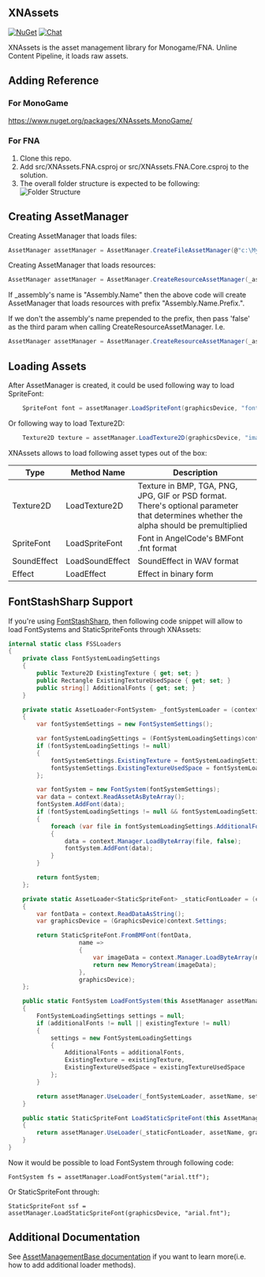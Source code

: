 ## XNAssets
[![NuGet](https://img.shields.io/nuget/v/XNAssets.Monogame.svg)](https://www.nuget.org/packages/XNAssets.Monogame/) [![Chat](https://img.shields.io/discord/628186029488340992.svg)](https://discord.gg/ZeHxhCY)

XNAssets is the asset management library for Monogame/FNA. Unline Content Pipeline, it loads raw assets.

## Adding Reference
### For MonoGame
https://www.nuget.org/packages/XNAssets.MonoGame/

### For FNA
1. Clone this repo.
2. Add src/XNAssets.FNA.csproj or src/XNAssets.FNA.Core.csproj to the solution.
3. The overall folder structure is expected to be following: ![Folder Structure](/images/FolderStructure.png)

## Creating AssetManager
Creating AssetManager that loads files:
```c#
AssetManager assetManager = AssetManager.CreateFileAssetManager(@"c:\MyGame\Assets");
```

Creating AssetManager that loads resources:
```c#
AssetManager assetManager = AssetManager.CreateResourceAssetManager(_assembly, "Resources");
```
If _assembly's name is "Assembly.Name" then the above code will create AssetManager that loads resources with prefix "Assembly.Name.Prefix.".

If we don't the assembly's name prepended to the prefix, then pass 'false' as the third param when calling CreateResourceAssetManager. I.e.
```c#
AssetManager assetManager = AssetManager.CreateResourceAssetManager(_assembly, "Full.Path.Resources", false);
```

## Loading Assets
After AssetManager is created, it could be used following way to load SpriteFont:
```c#
    SpriteFont font = assetManager.LoadSpriteFont(graphicsDevice, "fonts/arial64.fnt");
```
Or following way to load Texture2D:
```c#
    Texture2D texture = assetManager.LoadTexture2D(graphicsDevice, "images/LogoOnly_64px.png");
```

XNAssets allows to load following asset types out of the box:

Type|Method Name|Description
----|-----------|-----------
Texture2D|LoadTexture2D|Texture in BMP, TGA, PNG, JPG, GIF or PSD format. There's optional parameter that determines whether the alpha should be premultiplied
SpriteFont|LoadSpriteFont|Font in AngelCode's BMFont .fnt format
SoundEffect|LoadSoundEffect|SoundEffect in WAV format
Effect|LoadEffect|Effect in binary form

## FontStashSharp Support
If you're using [FontStashSharp](https://github.com/FontStashSharp/FontStashSharp), then following code snippet will allow to load FontSystems and StaticSpriteFonts through XNAssets:
```c#
internal static class FSSLoaders
{
    private class FontSystemLoadingSettings
    {
        public Texture2D ExistingTexture { get; set; }
        public Rectangle ExistingTextureUsedSpace { get; set; }
        public string[] AdditionalFonts { get; set; }
    }

    private static AssetLoader<FontSystem> _fontSystemLoader = (context) =>
    {
        var fontSystemSettings = new FontSystemSettings();

        var fontSystemLoadingSettings = (FontSystemLoadingSettings)context.Settings;
        if (fontSystemLoadingSettings != null)
        {
            fontSystemSettings.ExistingTexture = fontSystemLoadingSettings.ExistingTexture;
            fontSystemSettings.ExistingTextureUsedSpace = fontSystemLoadingSettings.ExistingTextureUsedSpace;
        };

        var fontSystem = new FontSystem(fontSystemSettings);
        var data = context.ReadAssetAsByteArray();
        fontSystem.AddFont(data);
        if (fontSystemLoadingSettings != null && fontSystemLoadingSettings.AdditionalFonts != null)
        {
            foreach (var file in fontSystemLoadingSettings.AdditionalFonts)
            {
                data = context.Manager.LoadByteArray(file, false);
                fontSystem.AddFont(data);
            }
        }

        return fontSystem;
    };

    private static AssetLoader<StaticSpriteFont> _staticFontLoader = (context) =>
    {
        var fontData = context.ReadDataAsString();
        var graphicsDevice = (GraphicsDevice)context.Settings;

        return StaticSpriteFont.FromBMFont(fontData,
                    name =>
                    {
                        var imageData = context.Manager.LoadByteArray(name, false);
                        return new MemoryStream(imageData);
                    },
                    graphicsDevice);
    };

    public static FontSystem LoadFontSystem(this AssetManager assetManager, string assetName, string[] additionalFonts = null, Texture2D existingTexture = null, Rectangle existingTextureUsedSpace = default(Rectangle))
    {
        FontSystemLoadingSettings settings = null;
        if (additionalFonts != null || existingTexture != null)
        {
            settings = new FontSystemLoadingSettings
            {
                AdditionalFonts = additionalFonts,
                ExistingTexture = existingTexture,
                ExistingTextureUsedSpace = existingTextureUsedSpace
            };
        }

        return assetManager.UseLoader(_fontSystemLoader, assetName, settings);
    }

    public static StaticSpriteFont LoadStaticSpriteFont(this AssetManager assetManager, GraphicsDevice graphicsDevice, string assetName)
    {
        return assetManager.UseLoader(_staticFontLoader, assetName, graphicsDevice);
    }
}
```

Now it would be possible to load FontSystem through following code:
```
FontSystem fs = assetManager.LoadFontSystem("arial.ttf");
```

Or StaticSpriteFont through:
```
StaticSpriteFont ssf = assetManager.LoadStaticSpriteFont(graphicsDevice, "arial.fnt");
```

## Additional Documentation
See [AssetManagementBase documentation](https://github.com/rds1983/AssetManagementBase) if you want to learn more(i.e. how to add additional loader methods).
